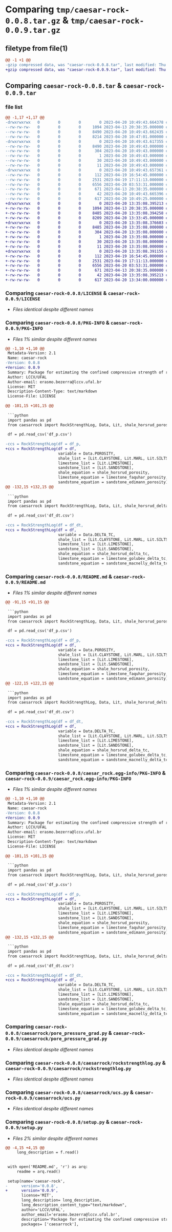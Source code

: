 # Comparing `tmp/caesar-rock-0.0.8.tar.gz` & `tmp/caesar-rock-0.0.9.tar.gz`

## filetype from file(1)

```diff
@@ -1 +1 @@
-gzip compressed data, was "caesar-rock-0.0.8.tar", last modified: Thu Apr 20 10:49:43 2023, max compression
+gzip compressed data, was "caesar-rock-0.0.9.tar", last modified: Thu Apr 20 13:35:08 2023, max compression
```

## Comparing `caesar-rock-0.0.8.tar` & `caesar-rock-0.0.9.tar`

### file list

```diff
@@ -1,17 +1,17 @@
-drwxrwxrwx   0        0        0        0 2023-04-20 10:49:43.664378 caesar-rock-0.0.8/
--rw-rw-rw-   0        0        0     1094 2023-04-13 20:38:35.000000 caesar-rock-0.0.8/LICENSE
--rw-rw-rw-   0        0        0     8490 2023-04-20 10:49:43.662435 caesar-rock-0.0.8/PKG-INFO
--rw-rw-rw-   0        0        0     8214 2023-04-20 10:47:01.000000 caesar-rock-0.0.8/README.md
-drwxrwxrwx   0        0        0        0 2023-04-20 10:49:43.617355 caesar-rock-0.0.8/caesar_rock.egg-info/
--rw-rw-rw-   0        0        0     8490 2023-04-20 10:49:43.000000 caesar-rock-0.0.8/caesar_rock.egg-info/PKG-INFO
--rw-rw-rw-   0        0        0      304 2023-04-20 10:49:43.000000 caesar-rock-0.0.8/caesar_rock.egg-info/SOURCES.txt
--rw-rw-rw-   0        0        0        1 2023-04-20 10:49:43.000000 caesar-rock-0.0.8/caesar_rock.egg-info/dependency_links.txt
--rw-rw-rw-   0        0        0       30 2023-04-20 10:49:43.000000 caesar-rock-0.0.8/caesar_rock.egg-info/requires.txt
--rw-rw-rw-   0        0        0       11 2023-04-20 10:49:43.000000 caesar-rock-0.0.8/caesar_rock.egg-info/top_level.txt
-drwxrwxrwx   0        0        0        0 2023-04-20 10:49:43.657361 caesar-rock-0.0.8/caesarrock/
--rw-rw-rw-   0        0        0      112 2023-04-19 16:54:45.000000 caesar-rock-0.0.8/caesarrock/__init__.py
--rw-rw-rw-   0        0        0     2531 2023-04-19 17:11:13.000000 caesar-rock-0.0.8/caesarrock/pore_pressure_grad.py
--rw-rw-rw-   0        0        0     6556 2023-04-20 03:53:31.000000 caesar-rock-0.0.8/caesarrock/rockstrengthlog.py
--rw-rw-rw-   0        0        0      671 2023-04-13 20:38:35.000000 caesar-rock-0.0.8/caesarrock/ucs.py
--rw-rw-rw-   0        0        0       42 2023-04-20 10:49:43.665396 caesar-rock-0.0.8/setup.cfg
--rw-rw-rw-   0        0        0      617 2023-04-20 10:49:25.000000 caesar-rock-0.0.8/setup.py
+drwxrwxrwx   0        0        0        0 2023-04-20 13:35:08.395213 caesar-rock-0.0.9/
+-rw-rw-rw-   0        0        0     1094 2023-04-13 20:38:35.000000 caesar-rock-0.0.9/LICENSE
+-rw-rw-rw-   0        0        0     8485 2023-04-20 13:35:08.394258 caesar-rock-0.0.9/PKG-INFO
+-rw-rw-rw-   0        0        0     8209 2023-04-20 13:33:45.000000 caesar-rock-0.0.9/README.md
+drwxrwxrwx   0        0        0        0 2023-04-20 13:35:08.376603 caesar-rock-0.0.9/caesar_rock.egg-info/
+-rw-rw-rw-   0        0        0     8485 2023-04-20 13:35:08.000000 caesar-rock-0.0.9/caesar_rock.egg-info/PKG-INFO
+-rw-rw-rw-   0        0        0      304 2023-04-20 13:35:08.000000 caesar-rock-0.0.9/caesar_rock.egg-info/SOURCES.txt
+-rw-rw-rw-   0        0        0        1 2023-04-20 13:35:08.000000 caesar-rock-0.0.9/caesar_rock.egg-info/dependency_links.txt
+-rw-rw-rw-   0        0        0       30 2023-04-20 13:35:08.000000 caesar-rock-0.0.9/caesar_rock.egg-info/requires.txt
+-rw-rw-rw-   0        0        0       11 2023-04-20 13:35:08.000000 caesar-rock-0.0.9/caesar_rock.egg-info/top_level.txt
+drwxrwxrwx   0        0        0        0 2023-04-20 13:35:08.391155 caesar-rock-0.0.9/caesarrock/
+-rw-rw-rw-   0        0        0      112 2023-04-19 16:54:45.000000 caesar-rock-0.0.9/caesarrock/__init__.py
+-rw-rw-rw-   0        0        0     2531 2023-04-19 17:11:13.000000 caesar-rock-0.0.9/caesarrock/pore_pressure_grad.py
+-rw-rw-rw-   0        0        0     6556 2023-04-20 03:53:31.000000 caesar-rock-0.0.9/caesarrock/rockstrengthlog.py
+-rw-rw-rw-   0        0        0      671 2023-04-13 20:38:35.000000 caesar-rock-0.0.9/caesarrock/ucs.py
+-rw-rw-rw-   0        0        0       42 2023-04-20 13:35:08.395213 caesar-rock-0.0.9/setup.cfg
+-rw-rw-rw-   0        0        0      617 2023-04-20 13:34:00.000000 caesar-rock-0.0.9/setup.py
```

### Comparing `caesar-rock-0.0.8/LICENSE` & `caesar-rock-0.0.9/LICENSE`

 * *Files identical despite different names*

### Comparing `caesar-rock-0.0.8/PKG-INFO` & `caesar-rock-0.0.9/PKG-INFO`

 * *Files 1% similar despite different names*

```diff
@@ -1,10 +1,10 @@
 Metadata-Version: 2.1
 Name: caesar-rock
-Version: 0.0.8
+Version: 0.0.9
 Summary: Package for estimating the confined compressive strength of rock.
 Author: LCCV/UFAL
 Author-email: erasmo.bezerra@lccv.ufal.br
 License: MIT
 Description-Content-Type: text/markdown
 License-File: LICENSE
 
@@ -101,15 +101,15 @@
 
 ```python
 import pandas as pd
 from caesarrock import RockStrengthLog, Data, Lit, shale_horsrud_porosity, limestone_faquhar_porosity, sandstone_edimann_porosity
 
 df = pd.read_csv('df_p.csv')
 
-ccs = RockStrengthLog(df = df_p,
+ccs = RockStrengthLog(df = df,
                       variable = Data.POROSITY,
                       shale_list = [Lit.CLAYSTONE, Lit.MARL, Lit.SILTSTONE],
                       limestone_list = [Lit.LIMESTONE],
                       sandstone_list = [Lit.SANDSTONE],
                       shale_equation = shale_horsrud_porosity,
                       limestone_equation = limestone_faquhar_porosity,
                       sandstone_equation = sandstone_edimann_porosity)
@@ -132,15 +132,15 @@
 
 ```python
 import pandas as pd
 from caesarrock import RockStrengthLog, Data, Lit, shale_horsrud_delta_tc, limestone_golubev_delta_tc, sandstone_macnelly_delta_tc
 
 df = pd.read_csv('df_dt.csv')
 
-ccs = RockStrengthLog(df = df_dt,
+ccs = RockStrengthLog(df = df,
                       variable = Data.DELTA_TC,
                       shale_list = [Lit.CLAYSTONE, Lit.MARL, Lit.SILTSTONE],
                       limestone_list = [Lit.LIMESTONE],
                       sandstone_list = [Lit.SANDSTONE],
                       shale_equation = shale_horsrud_delta_tc,
                       limestone_equation = limestone_golubev_delta_tc,
                       sandstone_equation = sandstone_macnelly_delta_tc)
```

### Comparing `caesar-rock-0.0.8/README.md` & `caesar-rock-0.0.9/README.md`

 * *Files 1% similar despite different names*

```diff
@@ -91,15 +91,15 @@
 
 ```python
 import pandas as pd
 from caesarrock import RockStrengthLog, Data, Lit, shale_horsrud_porosity, limestone_faquhar_porosity, sandstone_edimann_porosity
 
 df = pd.read_csv('df_p.csv')
 
-ccs = RockStrengthLog(df = df_p,
+ccs = RockStrengthLog(df = df,
                       variable = Data.POROSITY,
                       shale_list = [Lit.CLAYSTONE, Lit.MARL, Lit.SILTSTONE],
                       limestone_list = [Lit.LIMESTONE],
                       sandstone_list = [Lit.SANDSTONE],
                       shale_equation = shale_horsrud_porosity,
                       limestone_equation = limestone_faquhar_porosity,
                       sandstone_equation = sandstone_edimann_porosity)
@@ -122,15 +122,15 @@
 
 ```python
 import pandas as pd
 from caesarrock import RockStrengthLog, Data, Lit, shale_horsrud_delta_tc, limestone_golubev_delta_tc, sandstone_macnelly_delta_tc
 
 df = pd.read_csv('df_dt.csv')
 
-ccs = RockStrengthLog(df = df_dt,
+ccs = RockStrengthLog(df = df,
                       variable = Data.DELTA_TC,
                       shale_list = [Lit.CLAYSTONE, Lit.MARL, Lit.SILTSTONE],
                       limestone_list = [Lit.LIMESTONE],
                       sandstone_list = [Lit.SANDSTONE],
                       shale_equation = shale_horsrud_delta_tc,
                       limestone_equation = limestone_golubev_delta_tc,
                       sandstone_equation = sandstone_macnelly_delta_tc)
```

### Comparing `caesar-rock-0.0.8/caesar_rock.egg-info/PKG-INFO` & `caesar-rock-0.0.9/caesar_rock.egg-info/PKG-INFO`

 * *Files 1% similar despite different names*

```diff
@@ -1,10 +1,10 @@
 Metadata-Version: 2.1
 Name: caesar-rock
-Version: 0.0.8
+Version: 0.0.9
 Summary: Package for estimating the confined compressive strength of rock.
 Author: LCCV/UFAL
 Author-email: erasmo.bezerra@lccv.ufal.br
 License: MIT
 Description-Content-Type: text/markdown
 License-File: LICENSE
 
@@ -101,15 +101,15 @@
 
 ```python
 import pandas as pd
 from caesarrock import RockStrengthLog, Data, Lit, shale_horsrud_porosity, limestone_faquhar_porosity, sandstone_edimann_porosity
 
 df = pd.read_csv('df_p.csv')
 
-ccs = RockStrengthLog(df = df_p,
+ccs = RockStrengthLog(df = df,
                       variable = Data.POROSITY,
                       shale_list = [Lit.CLAYSTONE, Lit.MARL, Lit.SILTSTONE],
                       limestone_list = [Lit.LIMESTONE],
                       sandstone_list = [Lit.SANDSTONE],
                       shale_equation = shale_horsrud_porosity,
                       limestone_equation = limestone_faquhar_porosity,
                       sandstone_equation = sandstone_edimann_porosity)
@@ -132,15 +132,15 @@
 
 ```python
 import pandas as pd
 from caesarrock import RockStrengthLog, Data, Lit, shale_horsrud_delta_tc, limestone_golubev_delta_tc, sandstone_macnelly_delta_tc
 
 df = pd.read_csv('df_dt.csv')
 
-ccs = RockStrengthLog(df = df_dt,
+ccs = RockStrengthLog(df = df,
                       variable = Data.DELTA_TC,
                       shale_list = [Lit.CLAYSTONE, Lit.MARL, Lit.SILTSTONE],
                       limestone_list = [Lit.LIMESTONE],
                       sandstone_list = [Lit.SANDSTONE],
                       shale_equation = shale_horsrud_delta_tc,
                       limestone_equation = limestone_golubev_delta_tc,
                       sandstone_equation = sandstone_macnelly_delta_tc)
```

### Comparing `caesar-rock-0.0.8/caesarrock/pore_pressure_grad.py` & `caesar-rock-0.0.9/caesarrock/pore_pressure_grad.py`

 * *Files identical despite different names*

### Comparing `caesar-rock-0.0.8/caesarrock/rockstrengthlog.py` & `caesar-rock-0.0.9/caesarrock/rockstrengthlog.py`

 * *Files identical despite different names*

### Comparing `caesar-rock-0.0.8/caesarrock/ucs.py` & `caesar-rock-0.0.9/caesarrock/ucs.py`

 * *Files identical despite different names*

### Comparing `caesar-rock-0.0.8/setup.py` & `caesar-rock-0.0.9/setup.py`

 * *Files 2% similar despite different names*

```diff
@@ -4,15 +4,15 @@
     long_description = f.read()
 
 
 with open('README.md', 'r') as arq:
     readme = arq.read()
 
 setup(name='caesar-rock',
-      version='0.0.8',
+      version='0.0.9',
       license='MIT',
       long_description= long_description,
       long_description_content_type="text/markdown",
       author='LCCV/UFAL',
       author_email='erasmo.bezerra@lccv.ufal.br',
       description='Package for estimating the confined compressive strength of rock.',
       packages= ['caesarrock'],
```

